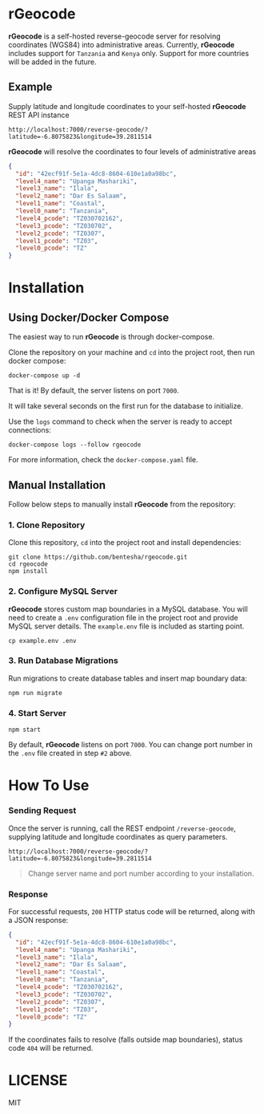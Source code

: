 # rGeocode

**rGeocode** is a self-hosted reverse-geocode server for resolving coordinates (WGS84) into administrative areas. Currently, **rGeocode** includes support for `Tanzania` and `Kenya` only. Support for more countries will be added in the future.

## Example
Supply latitude and longitude coordinates to your self-hosted **rGeocode** REST API instance

```
http://localhost:7000/reverse-geocode/?latitude=-6.8075823&longitude=39.2811514
```

**rGeocode** will resolve the coordinates to four levels of administrative areas
```json
{
  "id": "42ecf91f-5e1a-4dc8-8604-610e1a0a98bc",
  "level4_name": "Upanga Mashariki",
  "level3_name": "Ilala",
  "level2_name": "Dar Es Salaam",
  "level1_name": "Coastal",
  "level0_name": "Tanzania",
  "level4_pcode": "TZ030702162",
  "level3_pcode": "TZ030702",
  "level2_pcode": "TZ0307",
  "level1_pcode": "TZ03",
  "level0_pcode": "TZ"
}
```

# Installation

## Using Docker/Docker Compose
The easiest way to run **rGeocode** is through docker-compose.

Clone the repository on your machine and `cd` into the project root, then run docker compose:

```
docker-compose up -d
```

That is it! By default, the server listens on port `7000`.

It will take several seconds on the first run for the database to initialize.

Use the `logs` command to check when the server is ready to accept connections:
```
docker-compose logs --follow rgeocode
```

For more information, check the `docker-compose.yaml` file.

## Manual Installation

Follow below steps to manually install **rGeocode** from the repository:

### 1. Clone Repository
Clone this repository, `cd` into the project root and install dependencies:

```
git clone https://github.com/bentesha/rgeocode.git
cd rgeocode
npm install
```

### 2. Configure MySQL Server
**rGeocode** stores custom map boundaries in a MySQL database. You will need to create a `.env` configuration file in the project root and provide MySQL server details. The `example.env` file is included as starting point.

```
cp example.env .env
```

### 3. Run Database Migrations
Run migrations to create database tables and insert map boundary data:

```
npm run migrate
```

### 4. Start Server

```
npm start
```

By default, **rGeocode** listens on port `7000`. You can change port number in the `.env` file created in step `#2` above.

# How To Use

### Sending Request

Once the server is running, call the REST endpoint `/reverse-geocode`, supplying latitude and longitude coordinates as query parameters.

```
http://localhost:7000/reverse-geocode/?latitude=-6.8075823&longitude=39.2811514
```

>Change server name and port number according to your installation.

### Response
For successful requests, `200` HTTP status code will be returned, along with a JSON response:

```json
{
  "id": "42ecf91f-5e1a-4dc8-8604-610e1a0a98bc",
  "level4_name": "Upanga Mashariki",
  "level3_name": "Ilala",
  "level2_name": "Dar Es Salaam",
  "level1_name": "Coastal",
  "level0_name": "Tanzania",
  "level4_pcode": "TZ030702162",
  "level3_pcode": "TZ030702",
  "level2_pcode": "TZ0307",
  "level1_pcode": "TZ03",
  "level0_pcode": "TZ"
}
```

If the coordinates fails to resolve (falls outside map boundaries), status code `404` will be returned.

# LICENSE
MIT